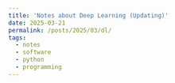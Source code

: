 ```yaml
---
title: 'Notes about Deep Learning (Updating)'
date: 2025-03-21
permalink: /posts/2025/03/dl/
tags:
  - notes
  - software
  - python
  - programming
---
```


